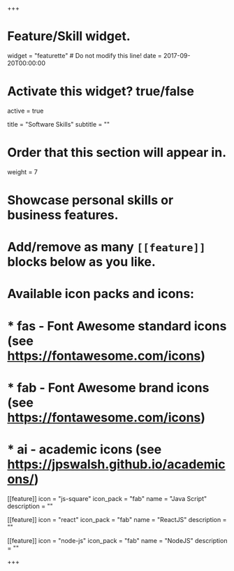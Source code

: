 +++
# Feature/Skill widget.
widget = "featurette"  # Do not modify this line!
date = 2017-09-20T00:00:00

# Activate this widget? true/false
active = true

title = "Software Skills"
subtitle = ""

# Order that this section will appear in.
weight = 7

# Showcase personal skills or business features.
# 
# Add/remove as many `[[feature]]` blocks below as you like.
# 
# Available icon packs and icons:
# * fas - Font Awesome standard icons (see https://fontawesome.com/icons)
# * fab - Font Awesome brand icons (see https://fontawesome.com/icons)
# * ai - academic icons (see https://jpswalsh.github.io/academicons/)

[[feature]]
  icon = "js-square"
  icon_pack = "fab"
  name = "Java Script"
  description = ""
  
[[feature]]
  icon = "react"
  icon_pack = "fab"
  name = "ReactJS"
  description = ""  
  
[[feature]]
  icon = "node-js"
  icon_pack = "fab"
  name = "NodeJS"
  description = ""  

+++
